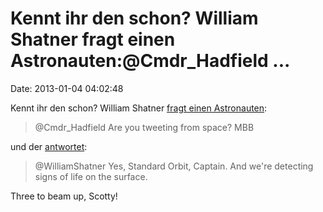 Kennt ihr den schon? William Shatner fragt einen Astronauten:\@Cmdr\_Hadfield \...
==================================================================================

Date: 2013-01-04 04:02:48

Kennt ihr den schon? William Shatner [fragt einen
Astronauten](https://twitter.com/WilliamShatner/status/286910551899127808):

> \@Cmdr\_Hadfield Are you tweeting from space? MBB

und der
[antwortet](https://twitter.com/Cmdr_Hadfield/status/286948264236945408):

> \@WilliamShatner Yes, Standard Orbit, Captain. And we\'re detecting
> signs of life on the surface.

Three to beam up, Scotty!
